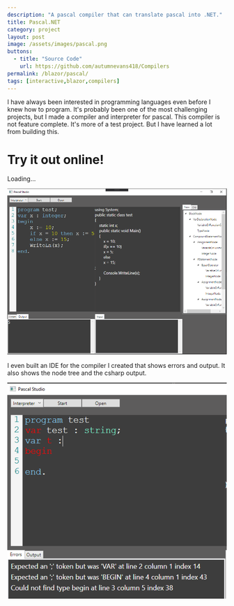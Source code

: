 ```yaml
---
description: "A pascal compiler that can translate pascal into .NET."
title: Pascal.NET
category: project
layout: post
image: /assets/images/pascal.png
buttons:
  - title: "Source Code"
    url: https://github.com/autumnevans418/Compilers
permalink: /blazor/pascal/
tags: [interactive,blazor,compilers]
---
```

<style>
pre {
  background-color: var(--blackBackground)
}
</style>

I have always been interested in programming languages even before I knew how to program.  It's probably been one of the most challenging projects, but I made a compiler and interpreter for pascal.  This compiler is not feature complete.  It's more of a test project.  But I have learned a lot from building this.

# Try it out online!
<link href="css/app.css" rel="stylesheet" />
<script src="ace/ace.js"></script>
<app>Loading...</app>
<script src="_framework/blazor.webassembly.js"></script>
<script src="index.js"></script>


![pascal ide](/assets/images/pascal.png)

I even built an IDE for the compiler I created that shows errors and output.  It also shows the node tree and the csharp output.

![pascal errors](/assets/images/pascalerror.png)